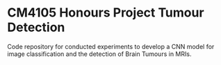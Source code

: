 # CM4105 Honours Project Tumour Detection
Code repository for conducted experiments to develop a CNN model for image classification and the detection of Brain Tumours in MRIs.
